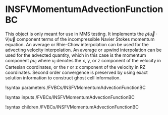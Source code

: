 # INSFVMomentumAdvectionFunctionBC

This object is only meant for use in MMS testing. It implements the
$\rho\left(\vec u \cdot\nabla\right)\vec u$ component
terms of the
incompressible Navier Stokes momentum equation. An average or Rhie-Chow
interpolation can be used for the advecting velocity interpolation. An average
or upwind interpolation can be used for the advected quantity, which in this
case is the momentum component $\rho u_i$ where $u_i$ denotes the x, y, or z
component of the velocity in Cartesian coordinates, or the r or z component of
the velocity in RZ coordinates. Second order convergence is preserved by using
exact solution information to construct ghost cell information.

!syntax parameters /FVBCs/INSFVMomentumAdvectionFunctionBC

!syntax inputs /FVBCs/INSFVMomentumAdvectionFunctionBC

!syntax children /FVBCs/INSFVMomentumAdvectionFunctionBC
